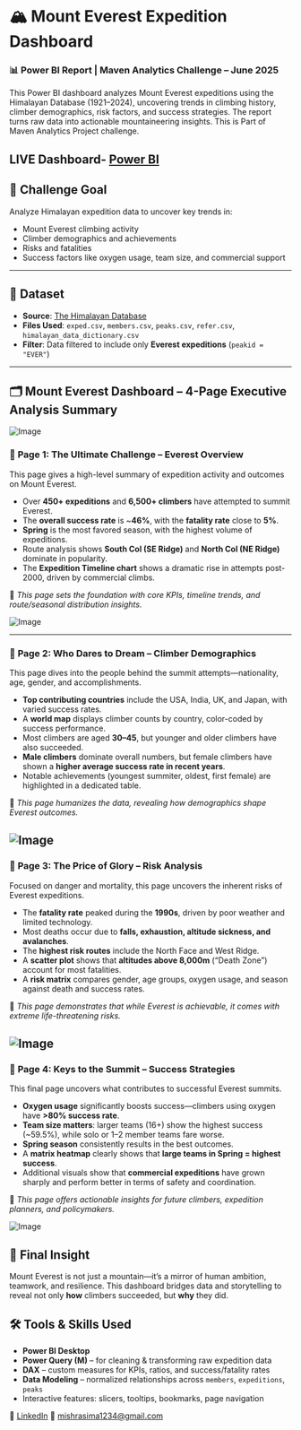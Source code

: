# 🏔️ Mount Everest Expedition Dashboard  
### 📊 Power BI Report |  Maven Analytics Challenge – June 2025

This Power BI dashboard analyzes Mount Everest expeditions using the Himalayan Database (1921–2024), uncovering trends in climbing history, climber demographics, risk factors, and success strategies. The report turns raw data into actionable mountaineering insights. This is Part of Maven Analytics Project challenge.

LIVE Dashboard- [Power BI](https://app.powerbi.com/view?r=eyJrIjoiYzg4NWJkM2MtYTM3Yy00ODY3LWEzZmMtMWMyMjY2YzJjZmQ3IiwidCI6ImM2ZTU0OWIzLTVmNDUtNDAzMi1hYWU5LWQ0MjQ0ZGM1YjJjNCJ9)
---

## 🎯 Challenge Goal

Analyze Himalayan expedition data to uncover key trends in:
- Mount Everest climbing activity
- Climber demographics and achievements
- Risks and fatalities
- Success factors like oxygen usage, team size, and commercial support

---

## 📁 Dataset

- **Source**: [The Himalayan Database](https://mavenanalytics.io/challenges/maven-everest-challenge/8159f007-7ddd-4dad-83c2-0ebe009b3e31)
- **Files Used**: `exped.csv`, `members.csv`, `peaks.csv`, `refer.csv`, `himalayan_data_dictionary.csv`
- **Filter**: Data filtered to include only **Everest expeditions** (`peakid = "EVER"`)

---

## 🗂️ Mount Everest Dashboard – 4-Page Executive Analysis Summary

![Image](https://github.com/user-attachments/assets/d2243b1d-8600-43de-bf2e-62f221f764fb)

### 📄 **Page 1: The Ultimate Challenge – Everest Overview**

This page gives a high-level summary of expedition activity and outcomes on Mount Everest.

- Over **450+ expeditions** and **6,500+ climbers** have attempted to summit Everest.
- The **overall success rate** is ~**46%**, with the **fatality rate** close to **5%**.
- **Spring** is the most favored season, with the highest volume of expeditions.
- Route analysis shows **South Col (SE Ridge)** and **North Col (NE Ridge)** dominate in popularity.
- The **Expedition Timeline chart** shows a dramatic rise in attempts post-2000, driven by commercial climbs.

📌 *This page sets the foundation with core KPIs, timeline trends, and route/seasonal distribution insights.*

![Image](https://github.com/user-attachments/assets/ef44c8de-76e4-4802-badc-5c9b28366617)

---

### 📄 **Page 2: Who Dares to Dream – Climber Demographics**

This page dives into the people behind the summit attempts—nationality, age, gender, and accomplishments.

- **Top contributing countries** include the USA, India, UK, and Japan, with varied success rates.
- A **world map** displays climber counts by country, color-coded by success performance.
- Most climbers are aged **30–45**, but younger and older climbers have also succeeded.
- **Male climbers** dominate overall numbers, but female climbers have shown a **higher average success rate in recent years**.
- Notable achievements (youngest summiter, oldest, first female) are highlighted in a dedicated table.

📌 *This page humanizes the data, revealing how demographics shape Everest outcomes.*

![Image](https://github.com/user-attachments/assets/d6b2d78e-9dd4-41ee-bbab-2bcdf1ada82e)
---

### 📄 **Page 3: The Price of Glory – Risk Analysis**

Focused on danger and mortality, this page uncovers the inherent risks of Everest expeditions.

- The **fatality rate** peaked during the **1990s**, driven by poor weather and limited technology.
- Most deaths occur due to **falls, exhaustion, altitude sickness, and avalanches**.
- The **highest risk routes** include the North Face and West Ridge.
- A **scatter plot** shows that **altitudes above 8,000m** (“Death Zone”) account for most fatalities.
- A **risk matrix** compares gender, age groups, oxygen usage, and season against death and success rates.

📌 *This page demonstrates that while Everest is achievable, it comes with extreme life-threatening risks.*

![Image](https://github.com/user-attachments/assets/159e419f-014d-4f5b-96ee-da241a0e3c6b)
---

### 📄 **Page 4: Keys to the Summit – Success Strategies**

This final page uncovers what contributes to successful Everest summits.

- **Oxygen usage** significantly boosts success—climbers using oxygen have **>80% success rate**.
- **Team size matters**: larger teams (16+) show the highest success (~59.5%), while solo or 1–2 member teams fare worse.
- **Spring season** consistently results in the best outcomes.
- A **matrix heatmap** clearly shows that **large teams in Spring = highest success**.
- Additional visuals show that **commercial expeditions** have grown sharply and perform better in terms of safety and coordination.

📌 *This page offers actionable insights for future climbers, expedition planners, and policymakers.*

![Image](https://github.com/user-attachments/assets/390ce580-facc-4779-90ac-4c777d758057)

## 🧠 Final Insight

Mount Everest is not just a mountain—it’s a mirror of human ambition, teamwork, and resilience. This dashboard bridges data and storytelling to reveal not only **how** climbers succeeded, but **why** they did.


## 🛠️ Tools & Skills Used

- **Power BI Desktop**
- **Power Query (M)** – for cleaning & transforming raw expedition data
- **DAX** – custom measures for KPIs, ratios, and success/fatality rates
- **Data Modeling** – normalized relationships across `members`, `expeditions`, `peaks`
- Interactive features: slicers, tooltips, bookmarks, page navigation


🔗 [LinkedIn](https://www.linkedin.com/in/sima-analyst/)
📧 mishrasima1234@gmail.com

